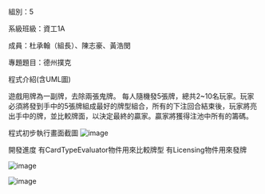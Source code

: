 組別：5

系級班級：資工1A

成員：杜承翰（組長）、陳志豪、黃浩閔

專題題目：德州撲克

程式介紹(含UML圖)

遊戲用牌為一副牌，去除兩張鬼牌。 每人隨機發5張牌，總共2~10名玩家。玩家必須將發到手中的5張牌組成最好的牌型組合，所有的下注回合結束後，玩家將亮出手中的牌，並比較牌面，以決定最終的贏家。贏家將獲得注池中所有的籌碼。

程式初步執行畫面截圖
![image](https://github.com/Chenghan0626/little-subject/assets/164443684/1f93df32-77ac-4c2b-97cf-78b974b30851)

開發進度
有CardTypeEvaluator物件用來比較牌型
有Licensing物件用來發牌

![image](https://github.com/Chenghan0626/little-subject/assets/164443684/9d59f5b5-5ea7-46bc-b312-0f19fbcb5cca)

![image](https://github.com/Chenghan0626/little-subject/assets/164443684/5b6c00d9-7f30-4b4c-84bb-b396930e0d22)
